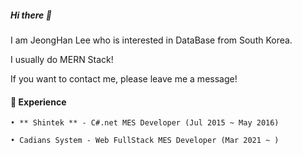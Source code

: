 
  <h5>Hi there 👋</h5>
  
  I am JeongHan Lee who is interested in DataBase from South Korea.
  
  I usually do MERN Stack!
  
  If you want to contact me, please leave me a message!
  
  
  <h4>🎨 Experience</h4>
 
    • ** Shintek ** - C#.net MES Developer (Jul 2015 ~ May 2016)
    
    • Cadians System - Web FullStack MES Developer (Mar 2021 ~ )
    
    
    

<!--
**xian0310567/xian0310567** is a ✨ _special_ ✨ repository because its `README.md` (this file) appears on your GitHub profile.

    Dongeui Institute of Technology Graduation
    
    Kyungsung University leaving school

Here are some ideas to get you started:

- 🔭 I’m currently working on ...
- 🌱 I’m currently learning ...
- 👯 I’m looking to collaborate on ...
- 🤔 I’m looking for help with ...
- 💬 Ask me about ...
- 📫 How to reach me: ...
- 😄 Pronouns: ...
- ⚡ Fun fact: ...
-->
